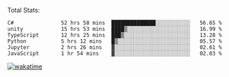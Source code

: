 Total Stats:
<!--START_SECTION:waka-->

```text
C#               52 hrs 58 mins  ██████████████░░░░░░░░░░░   56.65 %
unity            15 hrs 53 mins  ████▒░░░░░░░░░░░░░░░░░░░░   16.99 %
TypeScript       12 hrs 25 mins  ███▒░░░░░░░░░░░░░░░░░░░░░   13.28 %
Python           5 hrs 12 mins   █▒░░░░░░░░░░░░░░░░░░░░░░░   05.57 %
Jupyter          2 hrs 26 mins   ▓░░░░░░░░░░░░░░░░░░░░░░░░   02.61 %
JavaScript       1 hr 54 mins    ▓░░░░░░░░░░░░░░░░░░░░░░░░   02.03 %
```

<!--END_SECTION:waka-->

[![wakatime](https://wakatime.com/badge/user/d6a1e036-2153-43d6-9604-0dce67457b7f.svg)](https://wakatime.com/@d6a1e036-2153-43d6-9604-0dce67457b7f)
